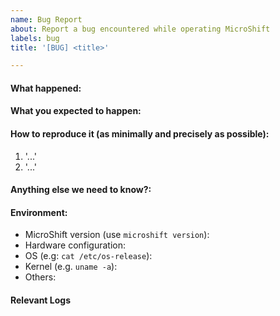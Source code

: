 ```yaml
---
name: Bug Report
about: Report a bug encountered while operating MicroShift
labels: bug
title: '[BUG] <title>'

---
```


<!-- Please use this template while reporting a bug and provide as much info as possible. Not doing so may result in your bug not being addressed in a timely manner. Thanks!
-->


#### What happened:

#### What you expected to happen:

#### How to reproduce it (as minimally and precisely as possible):

1. '...'
2. '...'

#### Anything else we need to know?:


#### Environment:
- MicroShift version (use `microshift version`):
- Hardware configuration:
- OS (e.g: `cat /etc/os-release`):
- Kernel (e.g. `uname -a`):
- Others:

#### Relevant Logs 


